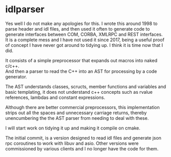 # idlparser
Yes well I do not make any apologies for this.  I wrote this around 1998 to parse header and idl files, and then used it often to generate code to generate interfaces between COM, CORBA, XMLRPC and REST interfaces.  It is a complete mess and I have not used it since 2017, being a useful proof of concept I have never got around to tidying up.  I think it is time now that I did.

It consists of a simple preprocessor that expands out macros into naked c/c++.  
And then a parser to read the C++ into an AST for processing by a code generator.

The AST understands classes, scructs, member functions and variables and basic templating, it does not understand c++ concepts such as rvalue references, lambdas and constant expressions.

Although there are better commercial preprocessors, this implementation strips out all the spaces and unnecessary carriage returns, thereby unencumbering the the AST parser from needing to deal with these.

I will start work on tidying it up and making it compile on cmake.

The initial commit, is a version designed to read idl files and generate json rpc coroutines to work with libuv and asio.  Other versions were commissioned by various clients and I no longer have the code for them.
